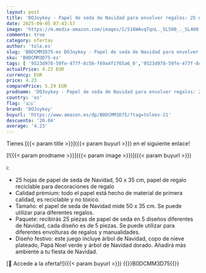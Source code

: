 ```yaml
---
layout: post
title: 'DOJoykey - Papel de seda de Navidad para envolver regalos: 25 unidades de papel de regalo  diseño festivo  papel de seda de 50 x 35 cm para envolver regalos'
date: 2025-09-05 07:43:57
image: 'https://m.media-amazon.com/images/I/516WAvqTqnL._SL500_._SL400_.jpg'
comments: true
category: ofertas
author: 'tole.es'
slug: 'B0DCMM3D75-es DOJoykey - Papel de seda de Navidad para envolver regalos:...'
sku: 'B0DCMM3D75-es'
tags: [ '9523d978-59fe-477f-8c56-f69a4f1f65a6_0','9523d978-59fe-477f-8c56-f69a4f1f65a6_5401','Arborist Merchandising Root','Costura y manualidades','Hogar y cocina','Outlet de Hogar & Cocina','Outlet de Hogar & cocina','Papel','Papel de seda','Papel y manualidades con papel','Self Service','Special Features Stores','dojoykey','navidad','🇪🇸', ]
actualPrice: 4.23 EUR
currency: EUR
price: 4.23
comparePrice: 5.29 EUR
prodname: 'DOJoykey - Papel de seda de Navidad para envolver regalos: 25 unidades de papel de regalo  diseño festivo  papel de seda de 50 x 35 cm para envolver regalos'
country: 'es'
flag: '🇪🇸'
brand: 'DOJoykey'
buyurl: 'https://www.amazon.es/dp/B0DCMM3D75/?tag=tolees-21'
descuento: '20.04'
average: '4.23'
---
```


Tienes [{{< param title >}}]({{< param buyurl >}}) en el siguiente enlace!

[![{{< param prodname >}}]({{< param image >}})]({{< param buyurl >}})

ℹ️:

- 25 hojas de papel de seda de Navidad, 50 x 35 cm, papel de regalo reciclable para decoraciones de regalo
- Calidad prémium: todo el papel está hecho de material de primera calidad, es reciclable y no tóxico.
- Tamaño: el papel de seda de Navidad mide 50 x 35 cm. Se puede utilizar para diferentes regalos.
- Paquete: recibirás 25 piezas de papel de seda en 5 diseños diferentes de Navidad, cada diseño es de 5 piezas. Se puede utilizar para diferentes envolturas de regalos y manualidades.
- Diseño festivo: este juego incluye árbol de Navidad, copo de nieve plateado, Papá Noel verde y árbol de Navidad dorado. Añadirá más ambiente a tu fiesta de Navidad.

[🛒 Accede a la oferta!!]({{< param buyurl >}})
{{<world>}}B0DCMM3D75{{</world>}}

